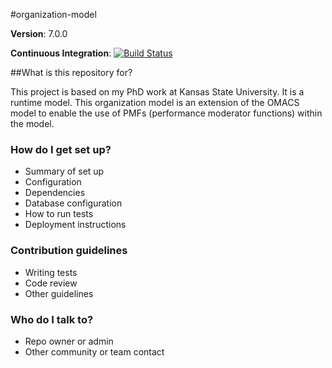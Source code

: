 #organization-model

**Version**: 7.0.0

**Continuous Integration**: [![Build Status](https://travis-ci.org/ChrisZhong/organization-model.svg?branch=master)](https://travis-ci.org/ChrisZhong/organization-model)

##What is this repository for?

This project is based on my PhD work at Kansas State University. It is a runtime model. This organization model is an extension of the OMACS model to enable the use of PMFs (performance moderator functions) within the model.

### How do I get set up? ###

* Summary of set up
* Configuration
* Dependencies
* Database configuration
* How to run tests
* Deployment instructions

### Contribution guidelines ###

* Writing tests
* Code review
* Other guidelines

### Who do I talk to? ###

* Repo owner or admin
* Other community or team contact
